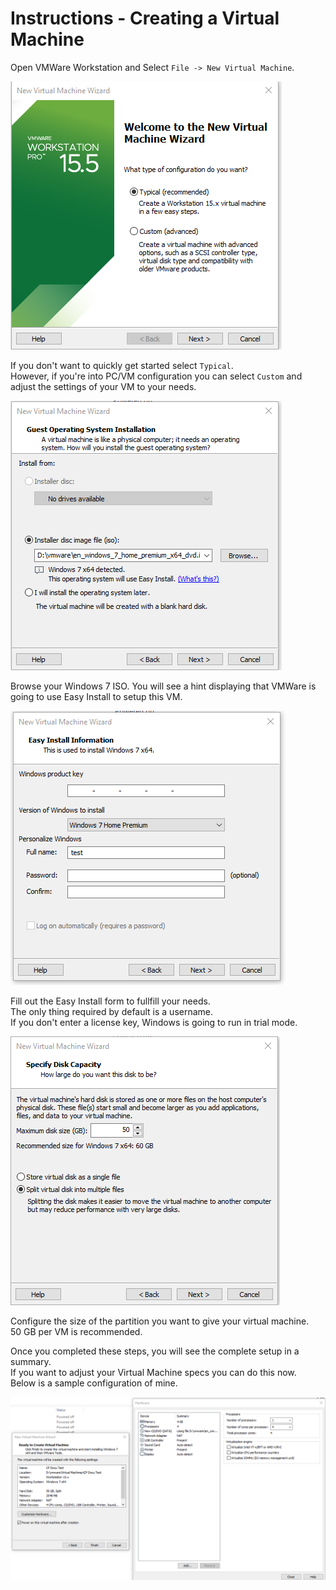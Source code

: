 # Instructions - Creating a Virtual Machine

Open VMWare Workstation and Select `File -> New Virtual Machine`.

![](../img/creating-vm/create-new-virtual-machine.png)

If you don't want to quickly get started select `Typical`.  
However, if you're into PC/VM configuration you can select `Custom` and adjust the settings of your VM to your needs.  

![](../img/creating-vm/virtual-machine-windows-iso.png)

Browse your Windows 7 ISO. You will see a hint displaying that VMWare is going to use Easy Install to setup this VM.  

![](../img/creating-vm/virtual-machine-easy-install-config.png)

Fill out the Easy Install form to fullfill your needs.  
The only thing required by default is a username.  
If you don't enter a license key, Windows is going to run in trial mode.  

![](../img/creating-vm/vm-setup-storage.png)

Configure the size of the partition you want to give your virtual machine.  
50 GB per VM is recommended.  

Once you completed these steps, you will see the complete setup in a summary.  
If you want to adjust your Virtual Machine specs you can do this now.  
Below is a sample configuration of mine.  

![](../img/creating-vm/vm-final-setup-sample.png)